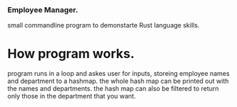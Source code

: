 ### Employee Manager.

small commandline program to demonstarte Rust language skills.

# How program works.
program runs in a loop and askes user for inputs, storeing employee names and department to a hashmap. 
the whole hash map can be printed out with the names and departments.
the hash map can also be filtered to return only those in the department that you want.
